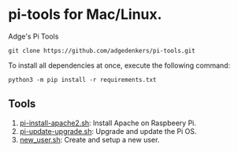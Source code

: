 # pi-tools for Mac/Linux.

Adge's Pi Tools

`git clone https://github.com/adgedenkers/pi-tools.git`

To install all dependencies at once, execute the following command:

```
python3 -m pip install -r requirements.txt
```

## Tools

1. [pi-install-apache2.sh](pi-install-apache2.sh): Install Apache on Raspbeery Pi.
1. [pi-update-upgrade.sh](pi-update-upgrade.sh): Upgrade and update the Pi OS.
1. [new_user.sh](new_user.sh): Create and setup a new user.